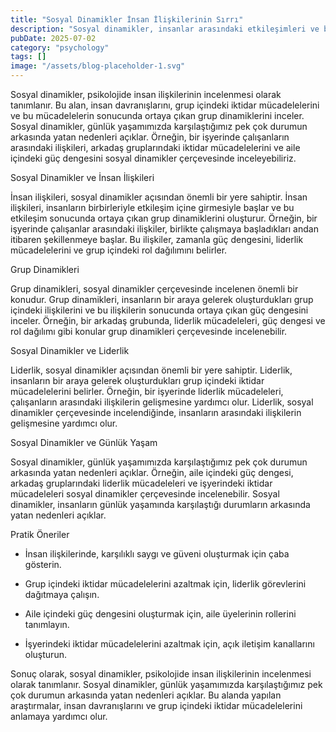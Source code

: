 ```yaml
---
title: "Sosyal Dinamikler İnsan İlişkilerinin Sırrı"
description: "Sosyal dinamikler, insanlar arasındaki etkileşimleri ve bu etkileşimlerin sonucunda ortaya çıkan grup dinamiklerini inceler. Bu alanda yapılan araştırmalar, insan davranışlarını ve grup içindeki ik..."
pubDate: 2025-07-02
category: "psychology"
tags: []
image: "/assets/blog-placeholder-1.svg"
---
```


Sosyal dinamikler, psikolojide insan ilişkilerinin incelenmesi olarak tanımlanır. Bu alan, insan davranışlarını, grup içindeki iktidar mücadelelerini ve bu mücadelelerin sonucunda ortaya çıkan grup dinamiklerini inceler. Sosyal dinamikler, günlük yaşamımızda karşılaştığımız pek çok durumun arkasında yatan nedenleri açıklar. Örneğin, bir işyerinde çalışanların arasındaki ilişkileri, arkadaş gruplarındaki iktidar mücadelelerini ve aile içindeki güç dengesini sosyal dinamikler çerçevesinde inceleyebiliriz.

Sosyal Dinamikler ve İnsan İlişkileri

İnsan ilişkileri, sosyal dinamikler açısından önemli bir yere sahiptir. İnsan ilişkileri, insanların birbirleriyle etkileşim içine girmesiyle başlar ve bu etkileşim sonucunda ortaya çıkan grup dinamiklerini oluşturur. Örneğin, bir işyerinde çalışanlar arasındaki ilişkiler, birlikte çalışmaya başladıkları andan itibaren şekillenmeye başlar. Bu ilişkiler, zamanla güç dengesini, liderlik mücadelelerini ve grup içindeki rol dağılımını belirler.

Grup Dinamikleri

Grup dinamikleri, sosyal dinamikler çerçevesinde incelenen önemli bir konudur. Grup dinamikleri, insanların bir araya gelerek oluşturdukları grup içindeki ilişkilerini ve bu ilişkilerin sonucunda ortaya çıkan güç dengesini inceler. Örneğin, bir arkadaş grubunda, liderlik mücadeleleri, güç dengesi ve rol dağılımı gibi konular grup dinamikleri çerçevesinde incelenebilir.

Sosyal Dinamikler ve Liderlik

Liderlik, sosyal dinamikler açısından önemli bir yere sahiptir. Liderlik, insanların bir araya gelerek oluşturdukları grup içindeki iktidar mücadelelerini belirler. Örneğin, bir işyerinde liderlik mücadeleleri, çalışanların arasındaki ilişkilerin gelişmesine yardımcı olur. Liderlik, sosyal dinamikler çerçevesinde incelendiğinde, insanların arasındaki ilişkilerin gelişmesine yardımcı olur.

Sosyal Dinamikler ve Günlük Yaşam

Sosyal dinamikler, günlük yaşamımızda karşılaştığımız pek çok durumun arkasında yatan nedenleri açıklar. Örneğin, aile içindeki güç dengesi, arkadaş gruplarındaki liderlik mücadeleleri ve işyerindeki iktidar mücadeleleri sosyal dinamikler çerçevesinde incelenebilir. Sosyal dinamikler, insanların günlük yaşamında karşılaştığı durumların arkasında yatan nedenleri açıklar.

Pratik Öneriler

* İnsan ilişkilerinde, karşılıklı saygı ve güveni oluşturmak için çaba gösterin.

* Grup içindeki iktidar mücadelelerini azaltmak için, liderlik görevlerini dağıtmaya çalışın.

* Aile içindeki güç dengesini oluşturmak için, aile üyelerinin rollerini tanımlayın.

* İşyerindeki iktidar mücadelelerini azaltmak için, açık iletişim kanallarını oluşturun.

Sonuç olarak, sosyal dinamikler, psikolojide insan ilişkilerinin incelenmesi olarak tanımlanır. Sosyal dinamikler, günlük yaşamımızda karşılaştığımız pek çok durumun arkasında yatan nedenleri açıklar. Bu alanda yapılan araştırmalar, insan davranışlarını ve grup içindeki iktidar mücadelelerini anlamaya yardımcı olur.